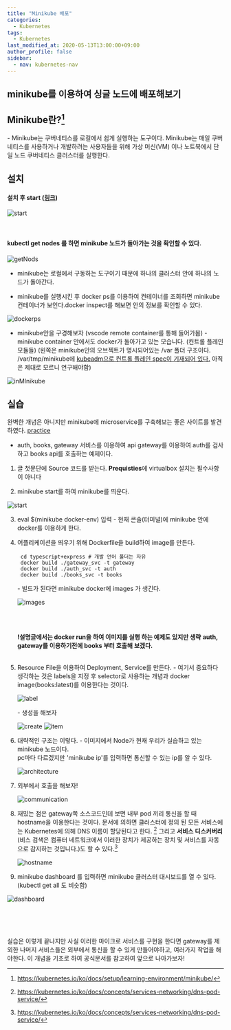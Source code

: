 ```yaml
---
title: "Minikube 배포"
categories: 
  - Kubernetes
tags:
  - Kubernetes
last_modified_at: 2020-05-13T13:00:00+09:00
author_profile: false
sidebar:
  - nav: kubernetes-nav
---
```

## minikube를 이용하여 싱글 노드에 배포해보기

## Minikube란?[^minikube]

\- Minikube는 쿠버네티스를 로컬에서 쉽게 실행하는 도구이다. Minikube는 매일 쿠버네티스를 사용하거나 개발하려는 사용자들을 위해 가상 머신(VM) 이나 노트북에서 단일 노드 쿠버네티스 클러스터를 실행한다.


## 설치 

#### 설치 후 start ([링크](https://charlie-choi.tistory.com/255?category=897735))
![start](/assets/img/posts/kubernetes/minikube/start.png)

</br>

#### kubectl get nodes 를 하면 minikube 노드가 돌아가는 것을 확인할 수 있다.
![getNods](/assets/img/posts/kubernetes/minikube/getNodes.png)

- minikube는 로컬에서 구동하는 도구이기 때문에 하나의 클러스터 안에 하나의 노드가 돌아간다.

- minikube를 실행시킨 후 docker ps를 이용하여 컨테이너를 조회하면 minikube 컨테이너가 보인다.docker inspect를 해보면 안의 정보를 확인할 수 있다.

![dockerps](/assets/img/posts/kubernetes/minikube/dockerps.png)

- minikube안을 구경해보자 (vscode remote container를 통해 들어가봄)
  \-  minikube container 안에서도 docker가 돌아가고 있는 모습니다. (컨트롤 플레인 모듈들)
      (왼쪽은 minikube안의 오브젝트가 명시되어있는 /var 폴더 구조이다. /var/tmp/minikube에 [kubeadm으로 컨트롤 플레인 spec이 기재되어 있다.](https://kubernetes.io/docs/setup/production-environment/tools/kubeadm/install-kubeadm/) 아직은 제대로 모르니 연구해야함) 
      
![inMInikube](/assets/img/posts/kubernetes/minikube/inMinikube.png)



## 실습

완벽한 개념은 아니지만 minikube에 microservice를 구축해보는 좋은 사이트를 발견하였다. [practice](https://medium.com/@yzhong.cs/getting-started-with-kubernetes-and-docker-with-minikube-b413d4deeb92)

  - auth, books, gateway 서비스를 이용하여 api gateway를 이용하여 auth를 검사하고 books api를 호출하는 예제이다.

1. 글 첫문단에 Source 코드를 받는다.
**Prequisties**에 virtualbox 설치는 필수사항이 아니다

2. minikube start를 하여 minikube를 띄운다.

![start](/assets/img/posts/kubernetes/minikube/practice/pstart.png)

3. eval $(minikube docker-env) 입력
\- 현재 콘솔(터미널)에 minikube 안에 docker를 이용하게 한다.

4. 어플리케이션을 띄우기 위해 Dockerfile을 build하여 image를 만든다.

        cd typescript+express # 개발 언어 폴더는 자유
        docker build ./gateway_svc -t gateway
        docker build ./auth_svc -t auth
        docker build ./books_svc -t books

    \- 빌드가 된다면 minikube docker에 images 가 생긴다.

    ![images](/assets/img/posts/kubernetes/minikube/practice/images.png)

    <br /><br />

    **!설명글에서는 docker run을 하여 이미지를 실행 하는 예제도 있지만 생략**
    **auth, gateway를 이용하기전에 books 부터 호출해 보겠다.**
    <br /><br />

5. Resource File을 이용하여 Deployment, Service를 만든다.
      \- 여기서 중요하다 생각하는 것은 labels을 지정 후 selector로 사용하는 개념과 docker image(books:latest)를 이용한다는 것이다.

      ![label](/assets/img/posts/kubernetes/minikube/practice/labels.png)


      \- 생성을 해보자

      ![create](/assets/img/posts/kubernetes/minikube/practice/createSD.png)
      ![item](/assets/img/posts/kubernetes/minikube/practice/getItem.png)

6. 대략적인 구조는 이렇다.
      \- 이미지에서 Node가 현재 우리가 실습하고 있는 minikube 노드이다. <br/>pc마다 다르겠지만 'minikube ip'를 입력하면 통신할 수 있는 ip를 알 수 있다.
      
      ![architecture](/assets/img/posts/kubernetes/minikube/practice/servicePort.png)

7. 외부에서 호출을 해보자!

      ![communication](/assets/img/posts/kubernetes/minikube/practice/communication.png)

8. 재밌는 점은 gateway쪽 소스코드인데 보면 내부 pod 끼리 통신을 할 때 hostname을 이용한다는 것이다.
문서에 의하면 클러스터에 정의 된 모든 서비스에는 Kubernetes에 의해 DNS 이름이 할당된다고 한다. [^dns]
그리고 **서비스 디스커버리**(비스 검색은 컴퓨터 네트워크에서 이러한 장치가 제공하는 장치 및 서비스를 자동으로 감지하는 것입니다.)도 할 수 있다.[^discovery]

      ![hostname](/assets/img/posts/kubernetes/minikube/practice/hostname.png)

9. minikube dashboard 를 입력하면 minikube 클러스터 대시보드를 열 수 있다. (kubectl get all 도 비슷함)

![dashboard](/assets/img/posts/kubernetes/minikube/dashboard.png)


</br>
</br>
</br>

실습은 이렇게 끝나지만 사실 이러한 마이크로 서비스를 구현을 한다면 gateway를 제외한 나머지 서비스들은 외부에서 통신을 할 수 있게 만들어야하고, 여러가지 작업을 해야한다. 이 개념을 기초로 하여 공식문서를 참고하여 앞으로 나아가보자!











[^minikube]:https://kubernetes.io/ko/docs/setup/learning-environment/minikube/
[^dns]: https://kubernetes.io/ko/docs/concepts/services-networking/dns-pod-service/
[^discovery]: https://kubernetes.io/ko/docs/concepts/services-networking/dns-pod-service/
